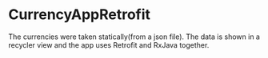 # CurrencyAppRetrofit
The currencies were taken statically(from a json file). The data is shown in a recycler view and the app uses Retrofit and RxJava together.
